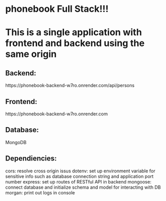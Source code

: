 # phonebook Full Stack!!!
<h1>This is a single application with frontend and backend using the same origin</h1>

<h2>Backend:</h2> 
https://phonebook-backend-w7ro.onrender.com/api/persons

<br>

<h2>Frontend:</h2>
https://phonebook-backend-w7ro.onrender.com

<br>

<h2>Database:</h2> 
MongoDB

<br>

<h2>Dependiencies:</h2>
cors: resolve cross origin issus
dotenv: set up environment variable for sensitive info such as database connection string and application port number
express: set up routes of RESTful API in backend
mongoose: connect database and initialize schema and model for interacting with DB
morgan: print out logs in console
